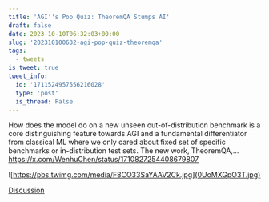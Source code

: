 ```yaml
---
title: 'AGI''s Pop Quiz: TheoremQA Stumps AI'
draft: false
date: 2023-10-10T06:32:03+00:00
slug: '202310100632-agi-pop-quiz-theoremqa'
tags:
  - tweets
is_tweet: true
tweet_info:
  id: '1711524957556216028'
  type: 'post'
  is_thread: False
---
```




How does the model do on a new unseen out-of-distribution benchmark is a core distinguishing feature towards AGI and a fundamental differentiator from classical ML where we only cared about fixed set of specific benchmarks or in-distribution test sets. The new work, TheoremQA,… <https://x.com/WenhuChen/status/1710827254408679807> 

![https://pbs.twimg.com/media/F8CO33SaYAAV2Ck.jpg](0UoMXGpO3T.jpg)

[Discussion](https://x.com/sytelus/status/1711524957556216028)
